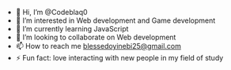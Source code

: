 - 👋 Hi, I’m @Codeblaq0
- 👀 I’m interested in Web development and Game development 
- 🌱 I’m currently learning JavaScript 
- 💞️ I’m looking to collaborate on Web development 
- 📫 How to reach me blessedoyinebi25@gmail.com
- ⚡ Fun fact: love interacting with new people in my field of study

<!---
Codeblaq0/Codeblaq0 is a ✨ special ✨ repository because its `README.md` (this file) appears on your GitHub profile.
You can click the Preview link to take a look at your changes.
--->
